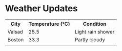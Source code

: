 # Weather Updates

<!-- WEATHER-UPDATE-START -->
<table><tr><th>City</th><th>Temperature (°C)</th><th>Condition</th></tr><tr><td>Valsad</td><td>25.5</td><td>Light rain shower</td></tr><tr><td>Boston</td><td>33.3</td><td>Partly cloudy</td></tr><tr><td></td><td></td><td></td></tr></table>
<!-- WEATHER-UPDATE-END -->
